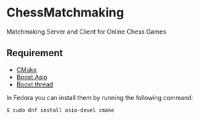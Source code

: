 # ChessMatchmaking
Matchmaking Server and Client for Online Chess Games

## Requirement

* [CMake](https://cmake.org/)
* [Boost.Asio](https://think-async.com/Asio/)
* [Boost.thread](https://www.boost.org/doc/libs/1_73_0/doc/html/thread.html)

In Fedora you can install them by running the following command:

```
$ sudo dnf install asio-devel cmake
```
